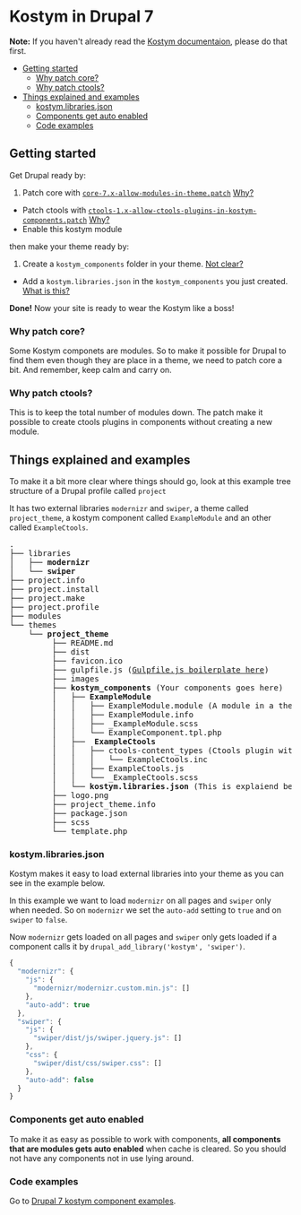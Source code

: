 # Kostym in Drupal 7

**Note:** If you haven't already read the [Kostym documentaion](https://github.com/kostym/documentation), please do that first. 

* [Getting started](#getting-started)
	* [Why patch core?](#why-patch-core)
	* [Why patch ctools?](#why-patch-ctools)
* [Things explained and examples](#things-explained-and-examples)
	* [kostym.libraries.json](#kostymlibrariesjson) 
	* [Components get auto enabled](#components-get-auto-enabled)
	* [Code examples](#code-examples)

## Getting started

Get Drupal ready by:

1. Patch core with [`core-7.x-allow-modules-in-theme.patch`](https://github.com/kostym/drupal-7-module/tree/7.x-1.x/patches) [Why?](#why-patch-core)
* Patch ctools with [`ctools-1.x-allow-ctools-plugins-in-kostym-components.patch`](https://github.com/kostym/drupal-7-module/tree/7.x-1.x/patches) [Why?](#why-patch-ctools)
* Enable this kostym module

then make your theme ready by:

1. Create a `kostym_components` folder in your theme. [Not clear?](#things-explained-and-examples)
* Add a `kostym.libraries.json` in the `kostym_components` you just created. [What is this?](#kostymlibrariesjson)

**Done!** Now your site is ready to wear the Kostym like a boss!

### Why patch core?
Some Kostym componets are modules. So to make it possible for Drupal to find them even though they are place in a theme, we need to patch core a bit. And remember, keep calm and carry on.

### Why patch ctools?
This is to keep the total number of modules down. The patch make it possible to create ctools plugins in components without creating a new module.

## Things explained and examples

To make it a bit more clear where things should go, look at this
example tree structure of a Drupal profile called `project`

It has two external libraries `modernizr` and `swiper`, a theme called `project_theme`, a kostym component called `ExampleModule` and an other called `ExampleCtools`.

<pre>
.
├── libraries
│   ├── <b>modernizr</b>
│   └── <b>swiper</b>
├── project.info
├── project.install
├── project.make
├── project.profile
├── modules
└── themes
    └── <b>project_theme</b>
	     ├── README.md
	     ├── dist
	     ├── favicon.ico
	     ├── gulpfile.js (<a href="https://github.com/kostym/drupal-7-gulpfile.js">Gulpfile.js boilerplate here</a>)
	     ├── images
	     ├── <b>kostym_components</b> (Your components goes here)
	     │   ├── <b>ExampleModule</b> 
	     │   │   ├── ExampleModule.module (A module in a theme, pretty cool!)
	     │   │   ├── ExampleModule.info
	     │   │   ├── _ExampleModule.scss
	     │   │   └── ExampleComponent.tpl.php
   	     │   ├── <b> ExampleCtools </b> 
	     │   │   ├── ctools-content_types (Ctools plugin without being a module, also pretty cool!)
	     │   │   │   └── ExampleCtools.inc
	     │   │   ├── ExampleCtools.js
	     │   │   └── _ExampleCtools.scss
	     │   └── <b>kostym.libraries.json</b> (This is explaiend below)
	     ├── logo.png
	     ├── project_theme.info
	     ├── package.json
	     ├── scss
	     └── template.php
</pre>

### kostym.libraries.json

Kostym makes it easy to load external libraries into your theme as you can see in the example below.

In this example we want to load `modernizr` on all pages and `swiper` only when needed.
So on `modernizr` we set the `auto-add` setting to `true` and on `swiper` to `false`. 

Now `modernizr` gets loaded on all pages and `swiper` only gets loaded if a component calls it by `drupal_add_library('kostym', 'swiper')`.

 
```javascript
{
  "modernizr": {
    "js": {
      "modernizr/modernizr.custom.min.js": []
    },
    "auto-add": true
  },
  "swiper": {
    "js": {
      "swiper/dist/js/swiper.jquery.js": []
    },
    "css": {
      "swiper/dist/css/swiper.css": []
    },
    "auto-add": false
  }
}
```

### Components get auto enabled 

To make it as easy as possible to work with components, **all components that are modules gets auto enabled** when cache is cleared. So you should not have any components not in use lying around.

### Code examples

Go to [Drupal 7 kostym component examples](https://github.com/kostym/drupal-7-examples).  
